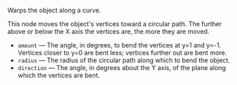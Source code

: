 Warps the object along a curve.

This node moves the object's vertices toward a circular path.  The further above or below the X axis the vertices are, the more they are moved.

   - `amount` — The angle, in degrees, to bend the vertices at y=1 and y=-1.  Vertices closer to y=0 are bent less; vertices further out are bent more.
   - `radius` — The radius of the circular path along which to bend the object.
   - `direction` — The angle, in degrees about the Y axis, of the plane along which the vertices are bent.
